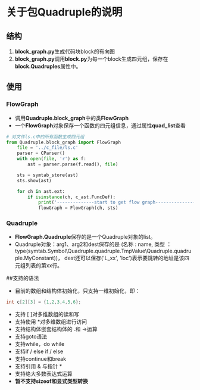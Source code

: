 # 关于包Quadruple的说明
## 结构
1. **block_graph.py**生成代码块block的有向图
2. **block_graph.py**调用**block.py**为每一个block生成四元组，保存在**block.Quadruples**属性中。 
## 使用
### FlowGraph
- 调用**Quadruple.block_graph**中的类**FlowGraph**
- 一个**FlowGraph**对象保存一个函数的四元组信息，通过属性**quad_list**查看
```python
# 对文件ls.c中的所有函数生成四元组
from Quadruple.block_graph import FlowGraph
    file = '../c_file/ls.c'
    parser = CParser()
    with open(file, 'r') as f:
        ast = parser.parse(f.read(), file)

    sts = symtab_store(ast)
    sts.show(ast)

    for ch in ast.ext:
        if isinstance(ch, c_ast.FuncDef):
            print('--------------start to get flow graph--------------------')
            flowGraph = FlowGraph(ch, sts)
```

### Quadruple
- **FlowGraph.Quadruple**保存的是一个Quadruple对象的list。
- Quadruple对象：arg1、arg2和dest保存的是 (名称 : name, 类型 ：type(symtab.Symbol\Quadruple.quadruple.TmpValue\Quadruple.quadruple.MyConstant))，
dest还可以保存('L_xx', 'loc')表示要跳转的地址是该四元组列表的第xx行。

##支持的语法
- 目前的数组和结构体初始化，只支持一维初始化，即：
```c
int c[2][3] = {1,2,3,4,5,6};
```
- 支持 [ ]对多维数组的读和写
- 支持使用 *对多维数组进行访问
- 支持结构体嵌套结构体的 .和 ->运算
- 支持goto语法
- 支持while，do while
- 支持if / else if / else
- 支持continue和break
- 支持引用 & 与指针 *
- 支持绝大多数表达式运算
- **暂不支持sizeof和显式类型转换**
